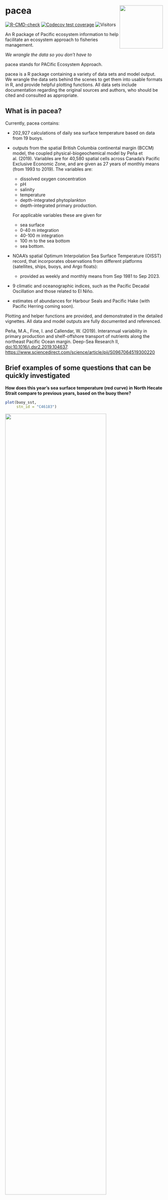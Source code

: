 
<!-- README.md is generated from README.Rmd. Please edit that file -->
<!-- build_readme() will build this when developing, but installs pacea from -->
<!-- scratch (and it might not be the local version) so it's much quicker to do -->
<!-- rmarkdown::render("README.Rmd"), which also builds an .html that can be -->
<!-- viewed locally (and isn't pushed to GitHub)  -->
<!-- Figures - to update a figure, manually run the piece of code that makes -->
<!-- the .png file. See notes below (and Issue #44). -->

# pacea <img src="man/figures/logo.png" align="right" height="138" />

<!-- badges: start -->

[![R-CMD-check](https://github.com/pbs-assess/pacea/actions/workflows/R-CMD-check.yaml/badge.svg)](https://github.com/pbs-assess/pacea/actions/workflows/R-CMD-check.yaml)
[![Codecov test
coverage](https://codecov.io/gh/pbs-assess/pacea/branch/main/graph/badge.svg)](https://app.codecov.io/gh/pbs-assess/pacea?branch=main)
![Visitors](https://api.visitorbadge.io/api/visitors?path=https%3A%2F%2Fgithub.com%2Fpbs-assess%2Fpacea&label=VISITORS&countColor=%23263759&style=flat&labelStyle=lower)
<!-- badges: end -->

An R package of Pacific ecosystem information to help facilitate an
ecosystem approach to fisheries management.

*We wrangle the data so you don’t have to*

pacea stands for PACific Ecosystem Approach.

pacea is a R package containing a variety of data sets and model output.
We wrangle the data sets behind the scenes to get them into usable
formats in R, and provide helpful plotting functions. All data sets
include documentation regarding the original sources and authors, who
should be cited and consulted as appropriate.

## What is in pacea?

Currently, pacea contains:

-   202,927 calculations of daily sea surface temperature based on data
    from 19 buoys.

-   outputs from the spatial British Columbia continental margin (BCCM)
    model, the coupled physical-biogeochemical model by Peña et
    al. (2019). Variables are for 40,580 spatial cells across Canada’s
    Pacific Exclusive Economic Zone, and are given as 27 years of
    monthly means (from 1993 to 2019). The variables are:

    -   dissolved oxygen concentration
    -   pH
    -   salinity
    -   temperature
    -   depth-integrated phytoplankton
    -   depth-integrated primary production.

    For applicable variables these are given for

    -   sea surface
    -   0-40 m integration
    -   40-100 m integration
    -   100 m to the sea bottom
    -   sea bottom.

-   NOAA’s spatial Optimum Interpolation Sea Surface Temperature (OISST)
    record, that incorporates observations from different platforms
    (satellites, ships, buoys, and Argo floats):

    -   provided as weekly and monthly means from Sep 1981 to Sep 2023.

-   9 climatic and oceanographic indices, such as the Pacific Decadal
    Oscillation and those related to El Niño.

-   estimates of abundances for Harbour Seals and Pacific Hake (with
    Pacific Herring coming soon).

Plotting and helper functions are provided, and demonstrated in the
detailed vignettes. All data and model outputs are fully documented and
referenced.

Peña, M.A., Fine, I. and Callendar, W. (2019). Interannual variability
in primary production and shelf-offshore transport of nutrients along
the northeast Pacific Ocean margin. Deep-Sea Research II,
<doi:10.1016/j.dsr2.2019.104637>.
<https://www.sciencedirect.com/science/article/pii/S0967064519300220>

## Brief examples of some questions that can be quickly investigated

**How does this year’s sea surface temperature (red curve) in North
Hecate Strait compare to previous years, based on the buoy there?**
<!-- Run this png code manually (as not evaluated here) to update the figure -->

``` r
plot(buoy_sst,
     stn_id = "C46183")
```

<img src="man/figures/README-north-hecate-temp.png" style="width:80.0%" />

**Are we entering a phase of El Niño, based on the Oceanic Niño Index?
(If the last bars are red, then ‘yes’)**

``` r
plot(oni)
```

<img src="man/figures/README-oni.png" style="width:80.0%" />

**How has the status of the Pacific Decadal Oscillation changed over
time?**

``` r
plot(pdo)
```

<img src="man/figures/README-pdo.png" style="width:80.0%" />

**What were the differences in spatial pattern of sea surface
temperature between June 2022 and 2023 (using OISST data)?**

``` r
plot(oisst_month,
     months.plot = "June",
     years.plot = c(2022, 2023))
```

<img src="man/figures/README-oisst.png" style="width:80.0%" />

**How did the upper 40m of dissolved oxygen differ between January and
June, in 2015 (using BCCM ROMS output)?**

``` r
plot(bccm_avg0to40m_oxygen(force = TRUE),
     months.plot = c(1, 6),
     years.plot = 2015)
```

<img src="man/figures/README-bccm.png" style="width:80.0%" />

**What is the estimated abundance of Pacific Harbour Seals for each of
seven regions?**

``` r
plot(harbour_seals)
```

<img src="man/figures/README-harbour-seals.png" style="width:80.0%" />

You can view and analyse all these data sets in the usual way in R. For
example:

``` r
oni
#> # A tibble: 885 × 4
#>     year month value anomaly
#>    <dbl> <dbl> <dbl>   <dbl>
#>  1  1950     1  24.7   -1.53
#>  2  1950     2  25.2   -1.34
#>  3  1950     3  25.8   -1.16
#>  4  1950     4  26.1   -1.18
#>  5  1950     5  26.3   -1.07
#>  6  1950     6  26.3   -0.85
#>  7  1950     7  26.2   -0.54
#>  8  1950     8  26.0   -0.42
#>  9  1950     9  25.8   -0.39
#> 10  1950    10  25.6   -0.44
#> # ℹ 875 more rows
```

## Vignettes

For more detailed explanations of the data sets and functionality see
the vignettes, which are already rendered here:

-   [indices.html](http://htmlpreview.github.io/?https://github.com/pbs-assess/pacea/blob/main/vignettes/indices.html)
    Climatic and oceanographic indices and associated plotting
    functions.
-   [buoys.html](http://htmlpreview.github.io/?https://github.com/pbs-assess/pacea/blob/main/vignettes/buoys.html)
    Calculated daily mean sea surface temperatures and associated
    plotting functions.
-   [populations.html](http://htmlpreview.github.io/?https://github.com/pbs-assess/pacea/blob/main/vignettes/populations.html)
    Estimates of animal populations and associated plotting functions.
-   [oisst.html](http://htmlpreview.github.io/?https://github.com/pbs-assess/pacea/blob/main/vignettes/oisst.html)
    OISST data and calculations and associated plotting functions.
-   [bccm.html](http://htmlpreview.github.io/?https://github.com/pbs-assess/pacea/blob/main/vignettes/bccm.html)
    BCCM model results, calculations, and associated plotting functions.

The presentaion where we introduced `pacea` is available [here as
.pdf](talks/pacea-release-talk.pdf); the code to build it is [here as
.Rmd](talks/pacea-release-talk.Rmd).

## Installation

Okay, if you’re convinced this package might be useful for you, then to
install the latest version just:

    install.packages("remotes")    # If you do not already have the "remotes" package

    remotes::install_github("pbs-assess/pacea")

If you get an error like

    Error in utils::download.file(....)

then the connection may be timing out (happens to us on the DFO
network). Try

    options(timeout = 1200)

and then try and install again. If you get a different error then post
an Issue or contact
<a href="mailto:andrew.edwards@dfo-mpo.gc.ca">Andy</a> or
<a href="mailto:travis.tai@dfo-mpo.gc.ca">Travis</a> for help.

## Updates

We plan to continually enhance `pacea` by updating current data sets and
adding new ones, as well as adding functionality. To explain these, we
will document them by date in the [NEWS](NEWS.md).

We plan to update the indices, buoy temperatures, and OISST values on
the 20th of every month (or soon after), which should capture updates to
those data.

To check what date you installed `pacea` locally on your machine, we
have the helper command:

``` r
pacea_installed()

You last locally installed pacea on 2023-11-01 which is 8 days ago.

Compare that with the updates in the NEWS file (and you can also check dates of the latest commits at
https://github.com/pbs-assess/pacea/commits/main)
```

The commits tell you when we last changed something, while the
[NEWS](NEWS.md) will give a more concise summary of changes by date.
Then you may wish to update `pacea` by running
`remotes::install_github("pbs-assess/pacea")` again.

## Audience and motivation

The primary audience is stock assessment scientists who want to analyse
environmental variables in the context of their stock assessment (but we
anticipate other interested users). The Fisheries Act requires
management of fisheries to take into account “[the biology of the fish
and the environmental conditions affecting the
stock](https://laws-lois.justice.gc.ca/eng/acts/f-14/page-3.html#h-1175547)”.
Such an Ecosystem Approach to Fisheries Management requires data.

A comprehensive [2022 analysis of Canadian stock
assessments](https://publications.gc.ca/collections/collection_2022/mpo-dfo/Fs97-6-3473-eng.pdf)
found that availability of data on environmental variables was the
leading cause of not integrating such information into assessments.
pacea aims to help make data availability more streamlined, and avoid
each individual assessment scientist having to figure out themselves
where to get appropriate data.

This work is strongly motivated by, and based on, the
[GSLea](https://github.com/duplisea/gslea) R package by Dan Duplisea and
colleagues for the Gulf of St Lawrence.

## Acknowledgments

This work is funded by a Competitive Science Research Fund grant from
Fisheries and Oceans Canada (project 21-FS-03-13).

We thank the following for contributing ideas, example code for ROMS
output, model output, and/or helping with ideas and coding issues:

-   Kelsey Flynn, Jessica Nephin, Lindsay Davidson, Strahan Tucker,
    Brianna Wright, Patrick Thompson, Matt Grinnell, Sean Anderson,
    Philina English, Chris Grandin, Jennifer Boldt, and others.

And a big thanks to Carley Colclough for expertly designing the pacea
logo.

## Notes for developers

1.  Please work on your own development branch to ensure that the main
    branch is never broken (so users can always download the package).
    See below for details on branching.

2.  Edit and render the README.Rmd file, not the README.Md file. If you
    add any new figures then commit and push them (they will be in
    man/figures/README-<chunk-name>) so they show up on the GitHub
    README. Always render the .Rmd so that it and the rendered .Md stay
    in sync (see
    <https://github.com/pbs-assess/pacea/issues/44#issuecomment-1793235838>
    for how to have Git check that README.Md is newer than README.Rmd).

3.  Every data set is built using code in the `raw-data/` directory,
    with documentation in `R/data.R`. Document everything!

4.  If you add new functions please add tests as well so we retain good
    code coverage (as indicated in the badge at the top of the README on
    GitHub).

5.  Use the standard `lower_case_and_underscores` for naming variables
    and functions.

6.  Citation information is in inst/CITATION, so if you update
    DESCRIPTION file (e.g. add an author) then update that also, and may
    want to change the info at the start of this file.

7.  Logo included by running
    `use_logo("inst/pacea-logo-from-carley.png")`. The .png was expertly
    designed by Carley Colclough. There is also
    `inst/pacea-logo-for-printing.jpg` for printing purposes.

### Branching in Git

To ensure the main branch is never broken (and so users can always
download the package), when editing package code please work on your own
branch and then merge it in. If just updating the README then we can
stick with the main branch (because messing something up should not void
the package being installable).

Your own branch should be called `dev-yourname`, e.g. `dev-andy` and
`dev-travis`. If you don’t yet have a branch you need to:

-   create it locally (and ‘check it out’, i.e. move into it):
    `git checkout -b dev-yourname`
-   tell Git where to push to:
    `git push --set-upstream origin dev-yourname` (Git will tell you
    this command if you do a `git push` without having run it)
-   update GitHub Actions so that pushes of your branch get properly
    tested on GitHub. Just add your branch to **both** lists of branches
    at the top of:
    -   `.github/workflows/R-CMD-check.yaml`
    -   `.github/workflows/test-coverage.yaml`
-   Do that as your first commit and push to check everything’s working.

Once you have your branch set up then the workflow is:

1.  Make sure you are all caught up on the main branch:

-   `git checkout main`
-   `git fetch`
-   `git rebase`

2.  Switch to your development branch and merge the main branch into it

-   `git checkout dev-yourname`
-   `git merge main`

3.  Do some new commits in your branch and push them in the usual way.
    GitHub Actions will work on your branch.

So from a quick test, the `R-CMD-check` badge only refers to the main
branch, which is great as it should never show as failing because we
should only be breaking things on own branch. Always having the green
passing badge should inspire consumer confidence. On GitHub you can
select your branch and see the tickmark, which will tell you if the
build has failed (or if your changes have caused the code coverage to
decline), and you’ll probably get an automatic email also, just to drive
home the message. So the badges on the README on your branch still
relate to the main branch.

You can click on the codecov badge on GitHub, and then on the codecov
page you can select your branch. There are ways to check code coverage
locally, but Andy found these all take a long time (and it’s easier to
push and let GitHub check the coverage). See commit 6c872da for the
commands Andy tried (now deleting to keep this README file cleaner).

4.  When you are happy with your changes and ready to merge them into
    the main branch, you need to

-   add any changes that users should be aware of to the [NEWS](NEWS.Md)
    file.

No need to mention things that are only of interest to developers (like
the commiting of these instructions). We want the NEWS to be succinct
and quickly readable so that people look at it.

Then you need to double check that the main branch is up-to-date with
the version on GitHub (someone may have pushed some changes since you
last fetched), then merge any changes back into your branch. You could
just check on GitHub (if you’re the last person to have pushed to main
then you are probably fine), or do these:

-   `git checkout main`

-   `git fetch`

-   `git rebase`

-   `git checkout dev-yourname`

-   `git merge main`

If that does merge in some new commits then you should

-   `git push` to run the GitHub Actions checks again on GitHub. If the
    merge says something like you are all caught up, no merging is
    needed (i.e. no-one committed anything to the main branch
    recenetly), then no need for the `git push`, since this entire step
    will not have added any new code.

5.  Now you are ready to merge your changes into the main branch, so
    that people will get them when they install/update `pacea`:

-   `git co main`
-   `git merge dev-andy`
-   `git push`

And you are done! If you want, we have some aliases (such as `git co`
for `git checkout` and `git p` for `git push` listed in this example
.gitconfig file:
<https://raw.githubusercontent.com/quantitative-biology/module-1-git/main/misc/.gitconfig>
from our e-book
<https://www.quantitative-biology.ca/git-and-github.html#save-our-template-.gitconfig-file>
You can put those into your `.gitconfig` file if you like.

This can help understanding on branches:
<https://www.atlassian.com/git/tutorials/using-branches/git-merge>

